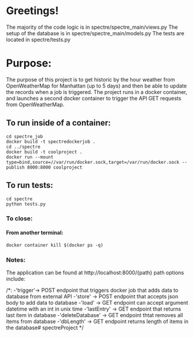 # Greetings!
The majority of the code logic is in spectre/spectre_main/views.py
The setup of the database is in spectre/spectre_main/models.py
The tests are located in spectre/tests.py

# Purpose:
The purpose of this project is to get historic by the hour weather from OpenWeatherMap for Manhattan (up to 5 days)
and then be able to update the records when a job is triggered. The project runs in a docker container, and 
launches a second docker container to trigger the API GET requests from OpenWeatherMap. 

## To run inside of a container:
```
cd spectre_job
docker build -t spectredockerjob .
cd ../spectre
docker build -t coolproject . 
docker run --mount type=bind,source=//var/run/docker.sock,target=/var/run/docker.sock --publish 8000:8000 coolproject 
```
## To run tests:
```
cd spectre
python tests.py
```
### To close:
#### From another terminal:
```
docker container kill $(docker ps -q)
```

### Notes:
The application can be found at http://localhost:8000/{path}
path options include:

/*:
-'trigger'-> POST endpoint that triggers docker job that adds data to database from external API
-'store' -> POST endpoint that accepts json body to add data to database
-'load' -> GET endpoint can accept argument datetime with an int in unix time
-'lastEntry' -> GET endpoint that returns last item in database
-'deleteDatabase' -> GET endpoint thtat removes all items from database
-'dbLength'  -> GET endpoint returns length of items in the database# spectreProject
*/
